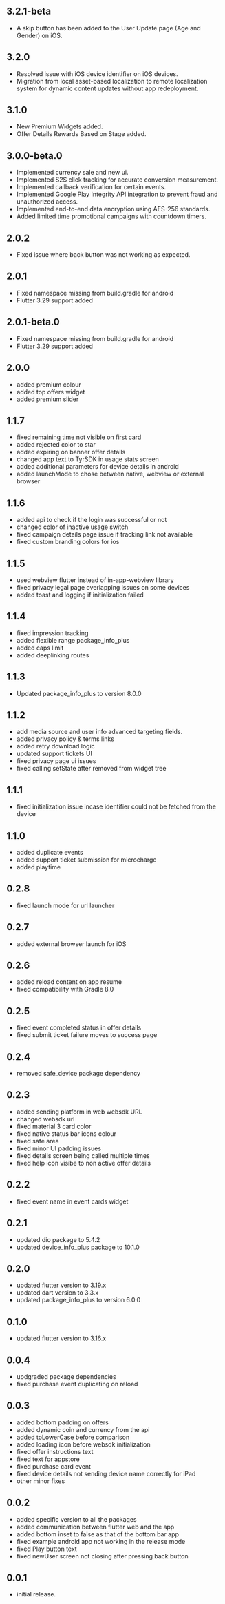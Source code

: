 ## 3.2.1-beta
* A skip button has been added to the User Update page (Age and Gender) on iOS.

## 3.2.0
* Resolved issue with iOS device identifier on iOS devices.
* Migration from local asset-based localization to remote localization system for dynamic content updates without app redeployment.

## 3.1.0
* New Premium Widgets added.
* Offer Details Rewards Based on Stage added.

## 3.0.0-beta.0
* Implemented currency sale and new ui.
* Implemented S2S click tracking for accurate conversion measurement.
* Implemented callback verification for certain events.
* Implemented Google Play Integrity API integration to prevent fraud and unauthorized access.
* Implemented end-to-end data encryption using AES-256 standards.
* Added limited time promotional campaigns with countdown timers.

## 2.0.2
* Fixed issue where back button was not working as expected.

## 2.0.1
* Fixed namespace missing from build.gradle for android
* Flutter 3.29 support added

## 2.0.1-beta.0
* Fixed namespace missing from build.gradle for android
* Flutter 3.29 support added

## 2.0.0

* added premium colour
* added top offers widget
* added premium slider

## 1.1.7

- fixed remaining time not visible on first card
- added rejected color to star
- added expiring on banner  offer details
- changed app text to TyrSDK in usage stats screen
- added additional parameters for device details in android
- added launchMode to chose between native, webview or external browser

## 1.1.6

- added api to check if the login was successful or not
- changed color of inactive usage switch
- fixed campaign details page issue if tracking link not available
- fixed custom branding colors for ios

## 1.1.5

- used webview flutter instead of in-app-webview library
- fixed privacy legal page overlapping issues on some devices
- added toast and logging if initialization failed

## 1.1.4

- fixed impression tracking
- added flexible range package_info_plus
- added caps limit
- added deeplinking routes

## 1.1.3

- Updated package_info_plus to version 8.0.0

## 1.1.2

- add media source and user info advanced targeting fields.
- added privacy policy & terms links
- added retry download logic
- updated support tickets UI
- fixed privacy page ui issues
- fixed calling setState  after removed from widget tree

## 1.1.1

- fixed initialization issue incase identifier could not be fetched from the device

## 1.1.0

- added duplicate events
- added support ticket submission for microcharge
- added playtime

## 0.2.8

- fixed launch mode for url launcher

## 0.2.7

- added external browser launch for iOS

## 0.2.6

- added reload content on app resume
- fixed compatibility with Gradle 8.0

## 0.2.5

- fixed event completed status in offer details
- fixed submit ticket failure moves to success page

## 0.2.4

- removed safe_device package dependency

## 0.2.3

- added sending platform in web websdk URL
- changed websdk url
- fixed material 3 card color
- fixed native status bar icons colour
- fixed safe area
- fixed minor UI padding issues
- fixed details screen being called multiple times
- fixed help icon visibe to non active offer details

## 0.2.2

- fixed event name in event cards widget

## 0.2.1

- updated dio package to 5.4.2
- updated device_info_plus package to 10.1.0

## 0.2.0

- updated flutter version to 3.19.x
- updated dart version to 3.3.x
- updated package_info_plus to version 6.0.0

## 0.1.0

- updated flutter version to 3.16.x

## 0.0.4

- updgraded package dependencies
- fixed purchase event duplicating on reload

## 0.0.3

- added bottom padding on offers
- added dynamic coin and currency from the api
- added toLowerCase before comparison
- added loading icon before websdk initialization
- fixed offer instructions text
- fixed text for appstore
- fixed purchase card event
- fixed device details not sending device name correctly for iPad
- other minor fixes

## 0.0.2

- added specific version to all the packages
- added communication between flutter web and the app
- added bottom inset to false as that of the bottom bar app
- fixed example android app not working in the release mode
- fixed Play button text
- fixed newUser screen not closing after pressing back button

## 0.0.1

- initial release.